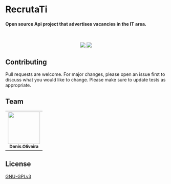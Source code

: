 <h1> RecrutaTi </h1>
<h4> Open source Api project that advertises vacancies in the IT area. </h4>
<br>

<p align="center">
    <a href="https://dotnet.microsoft.com/download">
        <img src="https://img.shields.io/badge/.NET%20Core-v5.0%2B-blueviolet">
    </a>
    <a href="https://dev.azure.com/denisolvra0642/Estudos/_build/latest?definitionId=1&branchName=main">
        <img src="https://dev.azure.com/denisolvra0642/Estudos/_apis/build/status/sinedolvra.RecrutaTi?branchName=main">
    </a>
</p>

<h2> Contributing </h2>
Pull requests are welcome. For major changes, please open an issue first to discuss what you would like to change.
Please make sure to update tests as appropriate.

<h2> Team </h2>
<table>
    <tr>
        <td align="center"><a href="https://github.com/sinedolvra"><img src="https://avatars2.githubusercontent.com/u/39929010?v=4" width="100px;" alt="" title="Denis Oliveira"/><br /><sub><b>Denis Oliveira</b></sub></a></td>
    </tr>
</table>

<h2> License </h2>

[GNU-GPLv3](https://choosealicense.com/licenses/gpl-3.0/)
